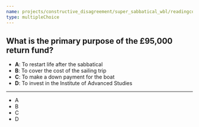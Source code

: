 ```yaml
---
name: projects/constructive_disagreement/super_sabbatical_wbl/readingcomp_scientist_3.md
type: multipleChoice
---
```


## What is the primary purpose of the £95,000 return fund?

- **A**: To restart life after the sabbatical
- **B**: To cover the cost of the sailing trip
- **C**: To make a down payment for the boat
- **D**: To invest in the Institute of Advanced Studies

---

- A
- B
- C
- D